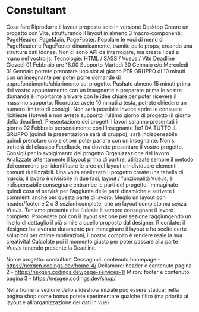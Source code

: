 # Constultant

Cosa fare
Riprodurre il layout proposto solo in versione Desktop
Creare un progetto con Vite, strutturando il layout in almeno 3 macro-componenti: PageHeader, PageMain, PageFooter.
Popolare le voci di menù di PageHeader e PageFooter dinamicamente, tramite delle props, creando una struttura dati idonea.
Non ci sono API da interrogare, ma create i dati a mano nel vostro js.
Tecnologie: HTML / SASS / VueJs / Vite
Deadline
Giovedì 01 Febbraio ore 18.00
Supporto
Martedì 30 Gennaio e/o Mercoledì 31 Gennaio potrete prenotare uno slot al giorno PER GRUPPO di 10 minuti con un insegnante per poter porre domande di approfondimento/chiarimento sul progetto.
Pushate almeno 15 minuti prima del vostro appuntamento con un insegnante e preparate prima le vostre domande è importante arrivare con le idee chiare per poter ricevere il massimo supporto.
Ricordate: avete 10 minuti a testa, potrete chiedere un numero limitato di consigli.
Non sarà possibile invece aprire le consuete richieste Hotwell
e non avrete supporto l'ultimo giorno di progetto (il giorno della deadline).
Presentazione dei progetti
I lavori saranno presentati il giorno 02 Febbraio personalmente con l'insegnante 1to1 DA TUTTO IL GRUPPO (quindi la presentazione sarà di gruppo), sarà indispensabile quindi prenotare uno slot per poter parlare con un insegnante.
Non si tratterà del classico Feedback, ma dovrete presentare il vostro progetto.
Consigli per lo svolgimento del progetto
Organizzazione del lavoro
Analizzate attentamente il layout prima di partire, utilizzate sempre il metodo dei commenti per identificare le aree del layout e individuare elementi comuni riutilizzabili.
Una volta analizzato il progetto create una tabella di marcia, il lavoro è divisibile in due fasi, layout / funzionalità VueJs, è indispensabile consegnare entrambe le parti del progetto.
Immaginate quindi cosa vi servirà per l'aggiunta delle parti dinamiche e scrivete i commenti anche per questa parte di lavoro.
Meglio un layout con header/footer e 2 o 3 sezioni complete, che un layout completo ma senza VueJs. Teniamo presente che l'ideale è sempre consegnare il lavoro completo.
Procedete poi con il layout sezione per sezione raggiungendo un livello di dettaglio il più simile a quello proposto dal designer.
Ricordate: il designer ha lavorato duramente per immaginare il layout e ha scelto certe soluzioni per ottime motivazioni, il nostro compito è rendere reale la sua creatività!
Calcolate poi il momento giusto per poter passare alla parte VueJs tenendo presente la Deadline.

Nome progetto: consultant
Ceccagnoli: contenuto homepage - https://nexgen.codings.dev/home-4/
Dellamore: header e contenuto pagina 2 - https://nexgen.codings.dev/page-services-1/
Miron: footer e contenuto pagina 3 - https://nexgen.codings.dev/shop/

Nella home la sezione dello slideshow iniziale può essere statica; nella pagina shop come bonus potete sperimentare qualche filtro (ma priorità al layout e all'organizzazione dei dati in vue)
